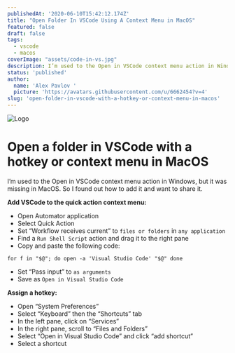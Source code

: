 ```yaml
---
publishedAt: '2020-06-10T15:42:12.174Z'
title: "Open Folder In VSCode Using A Context Menu in MacOS"
featured: false
draft: false
tags:
  - vscode
  - macos
coverImage: "assets/code-in-vs.jpg"
description: I’m used to the Open in VSCode context menu action in Windows, but it was missing in MacOS. So I found how to add it and want to share it.
status: 'published'
author:
  name: 'Alex Pavlov '
  picture: 'https://avatars.githubusercontent.com/u/6662454?v=4'
slug: 'open-folder-in-vscode-with-a-hotkey-or-context-menu-in-macos'
---
```


![Logo](/assets/code-in-vs.jpg)

# Open a folder in VSCode with a hotkey or context menu in MacOS

I’m used to the Open in VSCode context menu action in Windows, but it was missing in MacOS. So I found out how to add it and want to share it.

**Add VSCode to the quick action context menu:**

- Open Automator application
- Select Quick Action
- Set “Workflow receives current” to `files or folders` in `any application`
- Find a `Run Shell Script` action and drag it to the right pane
- Copy and paste the following code:

```
for f in "$@"; do open -a 'Visual Studio Code' "$@" done
```

- Set “Pass input” to `as arguments`
- Save as `Open in Visual Studio Code`

**Assign a hotkey:**

- Open “System Preferences”
- Select “Keyboard” then the “Shortcuts” tab
- In the left pane, click on “Services”
- In the right pane, scroll to “Files and Folders”
- Select “Open in Visual Studio Code” and click “add shortcut”
- Select a shortcut
